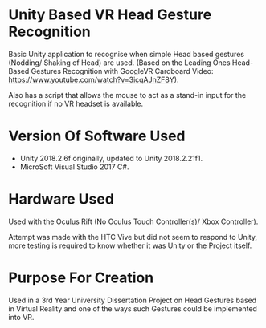 # Unity Based VR Head Gesture Recognition
Basic Unity application to recognise when simple Head based gestures (Nodding/ Shaking of Head) are used.
(Based on the Leading Ones Head-Based Gestures Recognition with GoogleVR Cardboard Video: https://www.youtube.com/watch?v=3icqAJnZF8Y).

Also has a script that allows the mouse to act as a stand-in input for the recognition if no VR headset is available.

# Version Of Software Used
* Unity 2018.2.6f originally, updated to Unity 2018.2.21f1.
* MicroSoft Visual Studio 2017 C#.

# Hardware Used
Used with the Oculus Rift (No Oculus Touch Controller(s)/ Xbox Controller).

Attempt was made with the HTC Vive but did not seem to respond to Unity, more testing is required to know whether it was Unity or the Project itself.

# Purpose For Creation
Used in a 3rd Year University Dissertation Project on Head Gestures based in Virtual Reality and one of the ways such Gestures could be implemented into VR.
